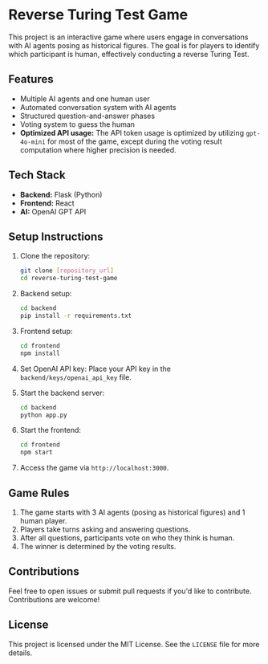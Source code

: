 # Reverse Turing Test Game

This project is an interactive game where users engage in conversations with AI agents posing as historical figures. The goal is for players to identify which participant is human, effectively conducting a reverse Turing Test.

## Features

- Multiple AI agents and one human user
- Automated conversation system with AI agents
- Structured question-and-answer phases
- Voting system to guess the human
- **Optimized API usage:** The API token usage is optimized by utilizing `gpt-4o-mini` for most of the game, except during the voting result computation where higher precision is needed.

## Tech Stack

- **Backend:** Flask (Python)
- **Frontend:** React
- **AI:** OpenAI GPT API

## Setup Instructions

1. Clone the repository:
    ```bash
    git clone [repository_url]
    cd reverse-turing-test-game
    ```

2. Backend setup:
    ```bash
    cd backend
    pip install -r requirements.txt
    ```

3. Frontend setup:
    ```bash
    cd frontend
    npm install
    ```

4. Set OpenAI API key: Place your API key in the `backend/keys/openai_api_key` file.

5. Start the backend server:
    ```bash
    cd backend
    python app.py
    ```

6. Start the frontend:
    ```bash
    cd frontend
    npm start
    ```

7. Access the game via `http://localhost:3000`.

## Game Rules

1. The game starts with 3 AI agents (posing as historical figures) and 1 human player.
2. Players take turns asking and answering questions.
3. After all questions, participants vote on who they think is human.
4. The winner is determined by the voting results.

## Contributions

Feel free to open issues or submit pull requests if you'd like to contribute. Contributions are welcome!

## License

This project is licensed under the MIT License. See the `LICENSE` file for more details.
